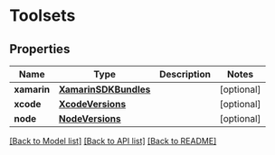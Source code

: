 # Toolsets

## Properties
Name | Type | Description | Notes
------------ | ------------- | ------------- | -------------
**xamarin** | [**XamarinSDKBundles**](XamarinSDKBundles.md) |  | [optional] 
**xcode** | [**XcodeVersions**](XcodeVersions.md) |  | [optional] 
**node** | [**NodeVersions**](NodeVersions.md) |  | [optional] 

[[Back to Model list]](../README.md#documentation-for-models) [[Back to API list]](../README.md#documentation-for-api-endpoints) [[Back to README]](../README.md)

